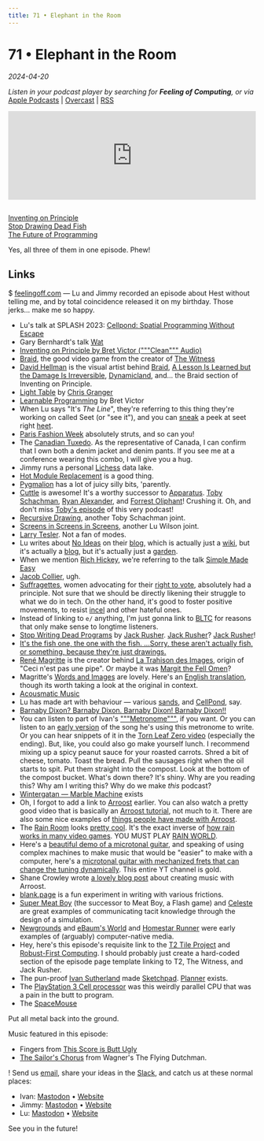 ```yaml
---
title: 71 • Elephant in the Room
---
```


# 71 • Elephant in the Room

_2024-04-20_

_Listen in your podcast player by searching for **Feeling of Computing**, or via_ [Apple Podcasts](https://podcasts.apple.com/podcast/feeling-of-computing/id1265527976) \| [Overcast](https://overcast.fm/itunes1265527976) \| [RSS](https://omny.fm/shows/future-of-coding/playlists/podcast.rss)

<iframe src="https://omny.fm/shows/future-of-coding/elephant-in-the-room/embed" width="100%" height="180" frameborder="0" style="margin-bottom: 1em"></iframe>

[Inventing on Principle](https://vimeo.com/906418692)<br>
[Stop Drawing Dead Fish](https://vimeo.com/64895205)<br>
[The Future of Programming](https://vimeo.com/71278954)

Yes, all three of them in one episode. Phew!

## Links

$ [feelingoff.com](https://feelingoff.com) — Lu and Jimmy recorded an episode about Hest without telling me, and by total coincidence released it on my birthday. Those jerks… make me so happy.

- Lu's talk at SPLASH 2023: [Cellpond: Spatial Programming Without Escape](https://www.youtube.com/watch?v=eQgxFuw8f1U)
- Gary Bernhardt's talk [Wat](https://www.destroyallsoftware.com/talks/wat)
- [Inventing on Principle by Bret Victor ("""Clean""" Audio)](https://www.youtube.com/watch?v=NGYGl_xxfXA)
- [Braid](<https://en.wikipedia.org/wiki/Braid_(video_game)>), the good video game from the creator of [The Witness](https://www.youtube.com/watch?v=KZokQov_aH0)
- [David Hellman](davidhellman.net) is the visual artist behind [Braid](http://braid-game.com), [A Lesson Is Learned but the Damage Is Irreversible](http://www.alessonislearned.com), [Dynamicland](https://dynamicland.org), and… the Braid section of Inventing on Principle.
- [Light Table](https://www.kickstarter.com/projects/ibdknox/light-table) by [Chris Granger](https://chris-granger.com/resume/)
- [Learnable Programming](https://worrydream.com/LearnableProgramming/) by Bret Victor
- When Lu says "It's _The Line_", they're referring to this thing they're working on called Seet (or "see it"), and you can [sneak](https://github.com/TodePond/TodePondDotCom/blob/main/lab/readme.md) a peek at seet right [heet](https://www.todepond.com/wikiblogarden/see-it/prior-art/).
- [Paris Fashion Week](https://en.wikipedia.org/wiki/Paris_Fashion_Week) absolutely struts, and so can you!
- The [Canadian Tuxedo](https://en.wikipedia.org/wiki/Jean_jacket#Canadian_tuxedo). As the representative of Canada, I can confirm that I own both a denim jacket and denim pants. If you see me at a conference wearing this combo, I will give you a hug.
- Jimmy runs a personal [Lichess](https://en.wikipedia.org/wiki/Lichess) data lake.
- [Hot Module Replacement](https://stackoverflow.com/questions/24581873/what-exactly-is-hot-module-replacement-in-webpack) is a good thing.
- [Pygmalion](https://instadeq.com/blog/posts/no-code-history-pygmalion-1975/) has a lot of juicy silly bits, 'parently.
- [Cuttle](http://cuttle.xyz) is awesome! It's a worthy successor to [Apparatus](http://aprt.us). [Toby Schachman](http://tobyschachman.com), [Ryan Alexander](https://onecm.com/v4/), and [Forrest Oliphant](https://www.forresto.com)! Crushing it. Oh, and don't miss [Toby's episode](/episodes/051) of this very podcast!
- [Recursive Drawing](http://recursivedrawing.com), another Toby Schachman joint.
- [Screens in Screens in Screens](https://www.youtube.com/watch?v=Q4OIcwt8vcE), another Lu Wilson joint.
- [Larry Tesler](https://en.wikipedia.org/wiki/Larry_Tesler). Not a fan of modes.
- Lu writes about [No Ideas](https://www.todepond.com/wikiblogarden/my-wikiblogarden/no-more-ideas/) on their [blog](https://www.todepond.com/wikiblogarden/), which is actually just a [wiki](https://www.todepond.com/wikiblogarden/), but it's actually a [blog](https://www.todepond.com/wikiblogarden/), but it's actually just a [garden](https://www.todepond.com/wikiblogarden/).
- When we mention [Rich Hickey](https://en.wikipedia.org/wiki/Rich_Hickey), we're referring to the talk [Simple Made Easy](https://www.infoq.com/presentations/Simple-Made-Easy/)
- [Jacob Collier](https://en.wikipedia.org/wiki/Jacob_Collier), ugh.
- [Suffragettes](https://en.wikipedia.org/wiki/Suffragette), women advocating for their [right to vote](https://en.wikipedia.org/wiki/Women%27s_suffrage), absolutely had a principle. Not sure that we should be directly likening their struggle to what we do in tech. On the other hand, it's good to foster positive movements, to resist [incel](https://en.wikipedia.org/wiki/Incel) and other hateful ones.
- Instead of linking to `e/` anything, I'm just gonna link to [BLTC](https://www.bltc.com) for reasons that only make sense to longtime listeners.
- [Stop Writing Dead Programs](https://jackrusher.com/strange-loop-2022/) by [Jack Rusher](https://jackrusher.com). [Jack Rusher](/episodes/041)? [Jack Rusher](/episodes/069)!
- [It's the fish one, the one with the fish. …Sorry, these aren't actually fish, or something, because they're just drawings.](https://www.youtube.com/watch?v=ZMklf0vUl18)
- [René Magritte](https://en.wikipedia.org/wiki/René_Magritte) is the creator behind [La Trahison des Images](https://en.wikipedia.org/wiki/The_Treachery_of_Images), origin of "Ceci n'est pas une pipe". Or maybe it was [Margit the Fell Omen](https://www.youtube.com/watch?v=_9MQe7tR5xQ)?
- Magritte's [Words and Images](https://gallica.bnf.fr/ark:/12148/bpt6k58451673/f38.item.r=les) are lovely. Here's an [English translation](http://www.philosophical-investigations.org/2017/12/representing-reality-magritte-on-words.html), though its worth taking a look at the original in context.
- [Acousmatic Music](https://en.wikipedia.org/wiki/Acousmatic_music)
- Lu has made art with behaviour — various [sands](https://www.youtube.com/watch?v=BDyvjkAs5-Y), and [CellPond](https://www.youtube.com/watch?v=xvlsJ3FqNYU), say.
- [Barnaby Dixon? Barnaby Dixon. Barnaby Dixon! Barnaby Dixon!!](https://www.youtube.com/user/barnabydixon)
- You can listen to part of Ivan's ["""Metronome"""](https://raised-sixth.surge.sh), if you want. Or you can listen to an [early version](https://www.youtube.com/watch?v=CoP1bg1GQTM) of the song he's using this metronome to write. Or you can hear snippets of it in the [Torn Leaf Zero video](https://www.youtube.com/watch?v=-FgAHiI3ZNY) (especially the ending). But, like, you could also go make yourself lunch. I recommend mixing up a spicy peanut sauce for your roasted carrots. Shred a bit of cheese, tomato. Toast the bread. Pull the sausages right when the oil starts to spit. Put them straight into the compost. Look at the bottom of the compost bucket. What's down there? It's shiny. Why are you reading this? Why am I writing this? Why do we make _this_ podcast?
- [Wintergatan — Marble Machine](https://www.youtube.com/watch?v=IvUU8joBb1Q) exists
- Oh, I forgot to add a link to [Arroost](https://arroost.com) earlier. You can also watch a pretty good video that is basically an [Arroost tutorial](https://www.youtube.com/watch?v=DNBKdU6XrLY), not much to it. There are also some nice examples of [things people have made with Arroost](https://www.todepond.com/wikiblogarden/arroost/examples/).
- The [Rain Room](https://en.wikipedia.org/wiki/Rain_Room) looks [pretty cool](https://www.youtube.com/watch?v=EkvazIZx-F0). It's the exact inverse of [how rain works in many video games](https://www.polygon.com/23890979/starfield-rain-effects-how-its-made). YOU MUST PLAY [RAIN WORLD](https://www.youtube.com/watch?v=_0L-JzJhZbM).
- Here's a [beautiful demo of a microtonal guitar](https://youtu.be/iRsSjh5TTqI?feature=shared&t=188), and speaking of using complex machines to make music that would be "easier" to make with a computer, here's a [microtonal guitar with mechanized frets that can change the tuning dynamically](https://www.youtube.com/watch?v=zbbyikFthEc). This entire YT channel is gold.
- Shane Crowley wrote [a lovely blog post](https://edibotopic.com/blog/doing/leisure-sick/) about creating music with Arroost.
- [blank.page](https://blank.page) is a fun experiment in writing with various frictions.
- [Super Meat Boy](https://en.wikipedia.org/wiki/Super_Meat_Boy) (the successor to Meat Boy, a Flash game) and [Celeste](<https://en.wikipedia.org/wiki/Celeste_(video_game)>) are great examples of communicating tacit knowledge through the design of a simulation.
- [Newgrounds](https://en.wikipedia.org/wiki/Newgrounds) and [eBaum's World](https://en.wikipedia.org/wiki/EBaum%27s_World) and [Homestar Runner](https://en.wikipedia.org/wiki/Homestar_Runner) were early examples of (arguably) computer-native media.
- Hey, here's this episode's requisite link to the [T2 Tile Project](https://www.youtube.com/@T2TileProject) and [Robust-First Computing](https://www.andrewwalpole.com/blog/an-introduction-to-robust-first-computation/). I should probably just create a hard-coded section of the episode page template linking to T2, The Witness, and Jack Rusher.
- The pun-proof [Ivan Sutherland](https://en.wikipedia.org/wiki/Ivan_Sutherland) made [Sketchpad](https://en.wikipedia.org/wiki/Sketchpad). [Planner](<https://en.wikipedia.org/wiki/Planner_(programming_language)>) exists.
- The [PlayStation 3 Cell processor](https://en.wikipedia.org/wiki/PlayStation_3#Technical_specifications) was this weirdly parallel CPU that was a pain in the butt to program.
- The [SpaceMouse](https://3dconnexion.com/ca/spacemouse/)

Put all metal back into the ground.

Music featured in this episode:

- Fingers from [This Score is Butt Ugly](https://ivanish.ca/this-score-is-butt-ugly/)
- [The Sailor's Chorus](https://www.youtube.com/watch?v=wE1NyYT31Tw) from Wagner's The Flying Dutchman.

! Send us [email](mailto:hello@feelingof.com?subject=Email%20from%20a%20listener), share your ideas in the [Slack](/community), and catch us at these normal places:

- Ivan: [Mastodon](https://mastodon.social/@spiralganglion) • [Website](https://ivanish.ca)
- Jimmy: [Mastodon](https://hachyderm.io/@jimmyhmiller) • [Website](https://jimmyhmiller.github.io)
- Lu: [Mastodon](https://mas.to/@TodePond) • [Website](https://www.todepond.com)

See you in the future!
